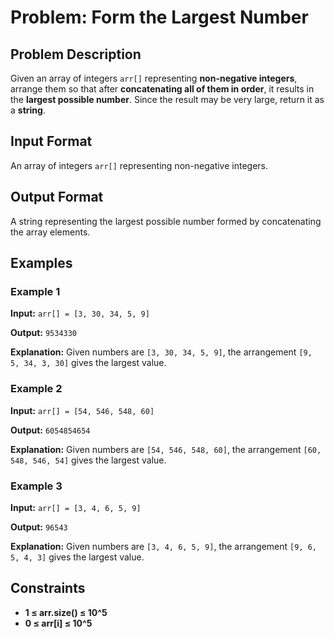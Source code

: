
# Problem: Form the Largest Number

## Problem Description
Given an array of integers `arr[]` representing **non-negative integers**, arrange them so that after **concatenating all of them in order**, it results in the **largest possible number**. Since the result may be very large, return it as a **string**.

## Input Format
An array of integers `arr[]` representing non-negative integers.

## Output Format
A string representing the largest possible number formed by concatenating the array elements.

## Examples

### Example 1
**Input:** `arr[] = [3, 30, 34, 5, 9]`<br/>

**Output:** `9534330`<br/>

**Explanation:** Given numbers are `[3, 30, 34, 5, 9]`, the arrangement `[9, 5, 34, 3, 30]` gives the largest value.

### Example 2
**Input:** `arr[] = [54, 546, 548, 60]`<br/>

**Output:** `6054854654`<br/>

**Explanation:** Given numbers are `[54, 546, 548, 60]`, the arrangement `[60, 548, 546, 54]` gives the largest value.

### Example 3
**Input:** `arr[] = [3, 4, 6, 5, 9]`<br/>

**Output:** `96543`<br/>

**Explanation:** Given numbers are `[3, 4, 6, 5, 9]`, the arrangement `[9, 6, 5, 4, 3]` gives the largest value.

## Constraints
- **1 ≤ arr.size() ≤ 10^5**
- **0 ≤ arr[i] ≤ 10^5**

